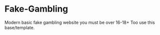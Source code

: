 # Fake-Gambling
Modern basic fake gambling website you must be over 16-18+ Too use this base/template.
